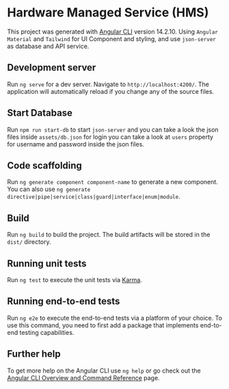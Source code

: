 # Hardware Managed Service (HMS)

This project was generated with [Angular CLI](https://github.com/angular/angular-cli) version 14.2.10. Using `Angular Material` and `Tailwind` for UI Component and styling, and use `json-server` as database and API service.

## Development server

Run `ng serve` for a dev server. Navigate to `http://localhost:4200/`. The application will automatically reload if you change any of the source files.

## Start Database

Run `npm run start-db` to start `json-server` and you can take a look the json files inside `assets/db.json` for login you can take a look at `users` property for username and password inside the json files.

## Code scaffolding

Run `ng generate component component-name` to generate a new component. You can also use `ng generate directive|pipe|service|class|guard|interface|enum|module`.

## Build

Run `ng build` to build the project. The build artifacts will be stored in the `dist/` directory.

## Running unit tests

Run `ng test` to execute the unit tests via [Karma](https://karma-runner.github.io).

## Running end-to-end tests

Run `ng e2e` to execute the end-to-end tests via a platform of your choice. To use this command, you need to first add a package that implements end-to-end testing capabilities.

## Further help

To get more help on the Angular CLI use `ng help` or go check out the [Angular CLI Overview and Command Reference](https://angular.io/cli) page.
